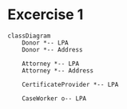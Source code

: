 # Excercise 1

```mermaid
classDiagram
    Donor *-- LPA
    Donor *-- Address
    
    Attorney *-- LPA
    Attorney *-- Address
    
    CertificateProvider *-- LPA

    CaseWorker o-- LPA
```
